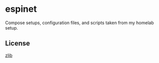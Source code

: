 # espinet

Compose setups, configuration files, and scripts taken from my homelab setup.

## License

[zlib][license]

[license]: LICENSE.md "zlib"
